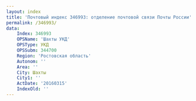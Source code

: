 ```yaml
---
layout: index
title: 'Почтовый индекс 346993: отделение почтовой связи Почты России'
permalink: /346993/
data:
    Index: 346993
    OPSName: 'Шахты УКД'
    OPSType: УКД
    OPSSubm: 344700
    Region: 'Ростовская область'
    Autonom: ''
    Area: ''
    City: Шахты
    City1: ''
    ActDate: '20160315'
    IndexOld: ''
---
```

